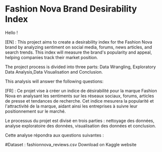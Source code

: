 # Fashion Nova Brand Desirability Index
Hello ! 

[EN] : This project aims to create a desirability index for the Fashion Nova brand by analyzing sentiment on social media, forums, news articles, and search trends. This index will measure the brand's popularity and appeal, helping companies track their market position.

The project process is divided into three parts: Data Wrangling, Exploratory Data Analysis,Data Visualisation and Conclusion.

This analysis will answer the following questions:


[FR] : Ce projet vise à créer un indice de désirabilité pour la marque Fashion Nova en analysant les sentiments sur les réseaux sociaux, forums, articles de presse et tendances de recherche. Cet indice mesurera la popularité et l'attractivité de la marque, aidant ainsi les entreprises à suivre leur positionnement sur le marché.

Le processus du projet est divisé en trois parties : nettoyage des données, analyse exploratoire des données, visualisation des données et conclusion.

Cette analyse répondra aux questions suivantes : 

#Dataset : fashionnova_reviews.csv Download on Kaggle website 

 

